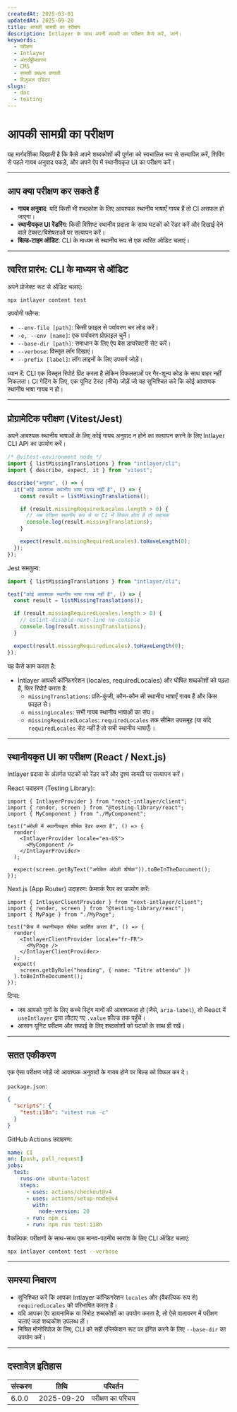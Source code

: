 ```yaml
---
createdAt: 2025-03-01
updatedAt: 2025-09-20
title: आपकी सामग्री का परीक्षण
description: Intlayer के साथ अपनी सामग्री का परीक्षण कैसे करें, जानें।
keywords:
  - परीक्षण
  - Intlayer
  - अंतर्राष्ट्रीयकरण
  - CMS
  - सामग्री प्रबंधन प्रणाली
  - विज़ुअल एडिटर
slugs:
  - doc
  - testing
---
```


# आपकी सामग्री का परीक्षण

यह मार्गदर्शिका दिखाती है कि कैसे अपने शब्दकोशों की पूर्णता को स्वचालित रूप से सत्यापित करें, शिपिंग से पहले गायब अनुवाद पकड़ें, और अपने ऐप में स्थानीयकृत UI का परीक्षण करें।

---

## आप क्या परीक्षण कर सकते हैं

- **गायब अनुवाद**: यदि किसी भी शब्दकोश के लिए आवश्यक स्थानीय भाषाएँ गायब हैं तो CI असफल हो जाएगा।
- **स्थानीयकृत UI रेंडरिंग**: किसी विशिष्ट स्थानीय प्रदाता के साथ घटकों को रेंडर करें और दिखाई देने वाले टेक्स्ट/विशेषताओं पर सत्यापन करें।
- **बिल्ड-टाइम ऑडिट**: CLI के माध्यम से स्थानीय रूप से एक त्वरित ऑडिट चलाएं।

---

## त्वरित प्रारंभ: CLI के माध्यम से ऑडिट

अपने प्रोजेक्ट रूट से ऑडिट चलाएं:

```bash
npx intlayer content test
```

उपयोगी फ्लैग्स:

- `--env-file [path]`: किसी फ़ाइल से पर्यावरण चर लोड करें।
- `-e, --env [name]`: एक पर्यावरण प्रोफ़ाइल चुनें।
- `--base-dir [path]`: समाधान के लिए ऐप बेस डायरेक्टरी सेट करें।
- `--verbose`: विस्तृत लॉग दिखाएं।
- `--prefix [label]`: लॉग लाइनों के लिए उपसर्ग जोड़ें।

ध्यान दें: CLI एक विस्तृत रिपोर्ट प्रिंट करता है लेकिन विफलताओं पर गैर-शून्य कोड के साथ बाहर नहीं निकलता। CI गेटिंग के लिए, एक यूनिट टेस्ट (नीचे) जोड़ें जो यह सुनिश्चित करे कि कोई आवश्यक स्थानीय भाषा गायब न हो।

---

## प्रोग्रामेटिक परीक्षण (Vitest/Jest)

अपने आवश्यक स्थानीय भाषाओं के लिए कोई गायब अनुवाद न होने का सत्यापन करने के लिए Intlayer CLI API का उपयोग करें।

```ts
/* @vitest-environment node */
import { listMissingTranslations } from "intlayer/cli";
import { describe, expect, it } from "vitest";

describe("अनुवाद", () => {
  it("कोई आवश्यक स्थानीय भाषा गायब नहीं है", () => {
    const result = listMissingTranslations();

    if (result.missingRequiredLocales.length > 0) {
      // जब परीक्षण स्थानीय रूप से या CI में विफल होता है तो सहायक
      console.log(result.missingTranslations);
    }

    expect(result.missingRequiredLocales).toHaveLength(0);
  });
});
```

Jest समतुल्य:

```ts
import { listMissingTranslations } from "intlayer/cli";

test("कोई आवश्यक स्थानीय भाषा गायब नहीं है", () => {
  const result = listMissingTranslations();

  if (result.missingRequiredLocales.length > 0) {
    // eslint-disable-next-line no-console
    console.log(result.missingTranslations);
  }

  expect(result.missingRequiredLocales).toHaveLength(0);
});
```

यह कैसे काम करता है:

- Intlayer आपकी कॉन्फ़िगरेशन (locales, requiredLocales) और घोषित शब्दकोशों को पढ़ता है, फिर रिपोर्ट करता है:
  - `missingTranslations`: प्रति-कुंजी, कौन-कौन सी स्थानीय भाषाएँ गायब हैं और किस फ़ाइल से।
  - `missingLocales`: सभी गायब स्थानीय भाषाओं का संघ।
  - `missingRequiredLocales`: `requiredLocales` तक सीमित उपसमूह (या यदि `requiredLocales` सेट नहीं है तो सभी स्थानीय भाषाएँ)।

---

## स्थानीयकृत UI का परीक्षण (React / Next.js)

Intlayer प्रदाता के अंतर्गत घटकों को रेंडर करें और दृश्य सामग्री पर सत्यापन करें।

React उदाहरण (Testing Library):

```tsx
import { IntlayerProvider } from "react-intlayer/client";
import { render, screen } from "@testing-library/react";
import { MyComponent } from "./MyComponent";

test("अंग्रेज़ी में स्थानीयकृत शीर्षक रेंडर करता है", () => {
  render(
    <IntlayerProvider locale="en-US">
      <MyComponent />
    </IntlayerProvider>
  );

  expect(screen.getByText("अपेक्षित अंग्रेज़ी शीर्षक")).toBeInTheDocument();
});
```

Next.js (App Router) उदाहरण: फ्रेमवर्क रैपर का उपयोग करें:

```tsx
import { IntlayerClientProvider } from "next-intlayer/client";
import { render, screen } from "@testing-library/react";
import { MyPage } from "./MyPage";

test("फ्रेंच में स्थानीयकृत शीर्षक प्रदर्शित करता है", () => {
  render(
    <IntlayerClientProvider locale="fr-FR">
      <MyPage />
    </IntlayerClientProvider>
  );
  expect(
    screen.getByRole("heading", { name: "Titre attendu" })
  ).toBeInTheDocument();
});
```

टिप्स:

- जब आपको गुणों के लिए कच्चे स्ट्रिंग मानों की आवश्यकता हो (जैसे, `aria-label`), तो React में `useIntlayer` द्वारा लौटाए गए `.value` फ़ील्ड तक पहुँचें।
- आसान यूनिट परीक्षण और सफाई के लिए शब्दकोशों को घटकों के साथ ही रखें।

---

## सतत एकीकरण

एक ऐसा परीक्षण जोड़ें जो आवश्यक अनुवादों के गायब होने पर बिल्ड को विफल कर दे।

`package.json`:

```json
{
  "scripts": {
    "test:i18n": "vitest run -c"
  }
}
```

GitHub Actions उदाहरण:

```yaml
name: CI
on: [push, pull_request]
jobs:
  test:
    runs-on: ubuntu-latest
    steps:
      - uses: actions/checkout@v4
      - uses: actions/setup-node@v4
        with:
          node-version: 20
      - run: npm ci
      - run: npm run test:i18n
```

वैकल्पिक: परीक्षणों के साथ-साथ एक मानव-पठनीय सारांश के लिए CLI ऑडिट चलाएं:

```bash
npx intlayer content test --verbose
```

---

## समस्या निवारण

- सुनिश्चित करें कि आपका Intlayer कॉन्फ़िगरेशन `locales` और (वैकल्पिक रूप से) `requiredLocales` को परिभाषित करता है।
- यदि आपका ऐप डायनामिक या रिमोट शब्दकोशों का उपयोग करता है, तो ऐसे वातावरण में परीक्षण चलाएं जहां शब्दकोश उपलब्ध हों।
- मिश्रित मोनोरिपोज़ के लिए, CLI को सही एप्लिकेशन रूट पर इंगित करने के लिए `--base-dir` का उपयोग करें।

---

## दस्तावेज़ इतिहास

| संस्करण | तिथि       | परिवर्तन         |
| ------- | ---------- | ---------------- |
| 6.0.0   | 2025-09-20 | परीक्षण का परिचय |
